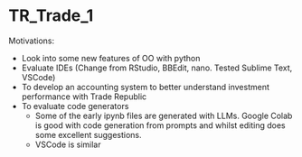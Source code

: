 # TR_Trade_1

Motivations:
    
- Look into some new features of OO with python
- Evaluate IDEs (Change from RStudio, BBEdit, nano. Tested Sublime Text, VSCode)
- To develop an accounting system to better understand investment performance with Trade Republic
- To evaluate code generators
	- Some of the early ipynb files are generated with LLMs. Google Colab is good with code generation from prompts and whilst editing does some excellent suggestions.
 	- VSCode is similar






